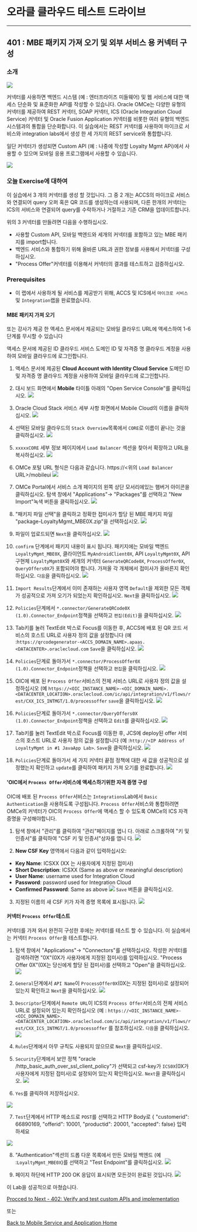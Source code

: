 

# 오라클 클라우드 테스트 드라이브 #
-----
## 401 : MBE 패키지 가져 오기 및 외부 서비스 용 커넥터 구성


### 소개 ###
![](../common/images/mobile/402-Connectors_Overview.png)


커넥터를 사용하면 백엔드 시스템 (예 : 엔터프라이즈 미들웨어) 및 웹 서비스에 대한 액세스 단순화 및 표준화한 API를 작성할 수 있습니다. Oracle OMCe는 다양한 유형의 커넥터를 제공하여 REST 커넥터, SOAP 커넥터, ICS (Oracle Integration Cloud Service) 커넥터 및 Oracle Fusion Application 커넥터를 비롯한 여러 유형의 백엔드 시스템과의 통합을 단순화합니다. 이 실습에서는 REST 커넥터를 사용하여 마이크로 서비스와 integration labs에서 생성 한 세 가지의 REST service와 통합합니다. 

일단 커넥터가 생성되면 Custom API (예 : 나중에 작성할 Loyalty Mgmt APi)에서 사용할 수 있으며 모바일 응용 프로그램에서 사용할 수 있습니다. 

![](../common/images/mobile/402-Connectors_Mechanism.png)


### 오늘 Exercise에 대하여 ###
이 실습에서 3 개의 커넥터를 생성 할 것입니다. 그 중 2 개는 ACCS의 마이크로 서비스와 연결되어 query 오퍼 혹은 QR 코드를 생성하는데 사용되며, 다른 한개의 커넥터는 ICS의 서비스와 연결되어 query를 수락하거나 거절하고 기존 CRM을 업데이트합니다. 

위의 3 커넥터를 만들려면 다음을 수행하십시오. 
- 사용할 Custom API, 모바일 백엔드와 세개의 커넥터를 포함하고 있는 MBE 패키지를 import합니다. 
- 백엔드 서비스와 통합하기 위해 올바른 URL과 권한 정보를 사용해서 커넥터를 구성하십시오. 
- &quot;Process Offer&quot;커넥터를 이용해서 커넥터의 결과를 테스트하고 검증하십시오. 

### Prerequisites ###

- 이 랩에서 사용하게 될 서비스를 제공받기 위해, ACCS 및 ICS에서 `마이크로 서비스`및 `Integration`랩을 완료했습니다. 

#### MBE 패키지 가져 오기 

또는 강사가 제공 한 액세스 문서에서 제공되는 모바일 클라우드 URL에 액세스하여 1-6 단계를 무시할 수 있습니다

액세스 문서에 제공된 ID 클라우드 서비스 도메인 ID 및 자격증 명 클라우드 계정을 사용하여 모바일 클라우드에 로그인합니다.


1. 액세스 문서에 제공된 **Cloud Account with Identity Cloud Service** 도메인 ID 및 자격증 명 클라우드 계정을 사용하여 모바일 클라우드에 로그인합니다.

2. 대시 보드 화면에서 **Mobile** 타이틀 아래의 &quot;Open Service Console&quot;를 클릭하십시오. 
![](../common/images/mobile/400-MobileEnvService.png)

3. Oracle Cloud Stack 서비스 세부 사항 화면에서 Mobile Cloud의 이름을 클릭하십시오.
![](../common/images/mobile/400-MCS_ServiceInstanceURL.png)

4. 선택된 모바일 클라우드의 `Stack Overview`목록에서 `CORE`로 이름이 끝나는 것을 클릭하십시오.
![](../common/images/mobile/400-OMC-Core.png)

5. `xxxxxCORE` 세부 정보 페이지에서 `Load Balancer` 섹션을 찾아서 확장하고 URL을 복사하십시오.
![](../common/images/mobile/400-OMC-LB.png)

6. OMCe 포털 URL 형식은 다음과 같습니다. https://<위의 `Load Balancer` URL>/mobileui
![](../common/images/mobile/400-OMC-Home.png)


4. OMCe Portal에서 서비스 소개 페이지의 왼쪽 상단 모서리에있는 햄버거 아이콘을 클릭하십시오. 탐색 창에서 &quot;Applications&quot;-> &quot;Packages&quot;를 선택하고 &quot;New Import&quot;녹색 버튼을 클릭하십시오. 
![](../common/images/mobile/401-New_Import_Package.png)


5. &quot;패키지 파일 선택&quot;을 클릭하고 정확한 접미사가 할당 된 MBE 패키지 파일 &quot;package-LoyaltyMgmt_MBE0X.zip&quot;을 선택하십시오. 
![](../common/images/mobile/401-Import_Package_Select_File.png)


6. 파일이 업로드되면 `Next`을 클릭하십시오. 
![](../common/images/mobile/401-Import_Package_File_Validated.png)


7. `confirm` 단계에서 패키지 내용이 표시 됩니다. 패키지에는 모바일 백엔드 `LoyaltyMgmt_MBE0X`, 클라이언트 `MyAndroidClient0X`, API `LoyaltyMgmt0X`, API 구현체 `LoyaltyMgmt0X`와 세개의 커넥터 `GenerateQRCode0X`, `ProcessOffer0X`, `QueryOffers0X`가 포함되어야 합니다. 가져올 각 개체에서 접미사가 올바른지 확인하십시오. `다음`을 클릭하십시오. 
![](../common/images/mobile/401-Import_Package_Confirm.png)


8. `Import Results`단계에서 이미 존재하는 사용자 영역 `Default`을 제외한 모든 객체가 성공적으로 가져 오기가 되었는지 확인하십시오. `Next`을 클릭하십시오. 
![](../common/images/mobile/401-Import_Package_Results.png)


9. `Policies`단계에서 `*.connector/GenerateQRCode0X (1.0).Connector_Endpoint`정책을 선택하고 `편집(Edit)`을 클릭하십시오. 
![](../common/images/mobile/401-Import_Package_Select_GenerateQRCode_Endpoint.png)

10. Tab키를 눌러 TextEdit 박스로 Focus를 이동한 후, ACCS에 배포 된 QR 코드 서비스의 호스트 URL로 사용자 정의 값을 설정합니다 (예 :`https://qrcodegenerator-<ACCS_DOMAIN_NAME>.apaas.<DATACENTER>.oraclecloud.com` `Save`을 클릭하십시오. 
![](../common/images/mobile/401-Import_Package_Update_GenerateQRCode_Endpoint.png)

11. `Policies`단계로 돌아가서 `*.connector/ProcessOffer0X (1.0).Connector_Endpoint`정책을 선택하고 `편집`을 클릭하십시오. 
![](../common/images/mobile/401-Import_Package_Select_ProcessOffer_Endpoint.png)

12. OIC에 배포 된 `Process Offer`서비스의 전체 서비스 URL로 사용자 정의 값을 설정하십시오 (예 
`https://<OIC_INSTANCE_NAME>-<OIC_DOMAIN_NAME>.<DATACENTER_LOCATION>.oraclecloud.com/ic/api/integration/v1/flows/rest/CXX_ICS_INTMGT/1.0/processoffer`
 `save`을 클릭하십시오. 
![](../common/images/mobile/401-Import_Package_Update_ProcessOffer_Endpoint.png)

13. `Policies`단계로 돌아가서 `*.connector/QueryOffers0X (1.0).Connector_Endpoint`정책을 선택하고 `Edit`를 클릭하십시오. 
![](../common/images/mobile/401-Import_Package_Select_QueryOffers_Endpoint.png)

14. Tab키를 눌러 TextEdit 박스로 Focus를 이동한 후, JCS에 deploy된 offer 서비스의 호스트 URL로 사용자 정의 값을 설정합니다 (예 :`http://<IP Address of LoyaltyMgmt in #1 JavaApp Lab>`. `Save`을 클릭하십시오. 
![](../common/images/mobile/401-Import_Package_Update_QueryOffers_Endpoint.png)

15. `Policies`단계로 돌아가서 세 가지 커넥터 끝점 정책에 대한 새 값을 성공적으로 설정했는지 확인하고 `update`를 클릭하여 패키지 가져 오기를 완료합니다. 
![](../common/images/mobile/401-Import_Package_Complete_Update_Policies.png)



#### 'OIC에서 `Process Offer`서비스에 액세스하기위한 자격 증명 구성 
OIC에 배포 된 `Process Offer`서비스는 `Integrations`Lab에서 `Basic Authentication`을 사용하도록 구성됩니다. `Process Offer`서비스와 통합하려면 OMCe의 커넥터가 OIC의 `Process Offer`에 액세스 할 수 있도록 OMCe의 ICS 자격 증명을 구성해야합니다. 

1. 탐색 창에서 &quot;관리&quot;를 클릭하여 &quot;관리&quot;페이지를 엽니 다. 아래로 스크롤하여 &quot;키 및 인증서&quot;를 클릭하여 &quot;CSF 키 및 인증서&quot;상자를 엽니 다. 
![](../common/images/mobile/401-CSF_Navigate_To_CSF.png)


2. **New CSF Key** 영역에서 다음과 같이 입력하십시오:  
- **Key Name**: ICSXX (XX 는 사용자에게 지정된 접미사)
- **Short Description**: ICSXX (Same as above or meaningful description)
- **User Name**: username used for Integration Cloud
- **Password**: password used for Integration Cloud
- **Confirmed Password**: Same as above
![](../common/images/mobile/401-CSF_Update_CSF.png)
`Save` 버튼을 클릭하십시오.

3. 지정된 이름의 새 CSF 키가 자격 증명 목록에 표시됩니다.
![](../common/images/mobile/401-CSF_Done.png)

#### 커넥터 `Process Offer`테스트 

커넥터를 가져 와서 완전히 구성한 후에는 커넥터를 테스트 할 수 있습니다. 이 실습에서는 커넥터 `Process Offer`을 테스트합니다. 

1. 탐색 창에서 &quot;Applications&quot;-> &quot;Connectors&quot;를 선택하십시오. 작성한 커넥터를 검색하려면 &quot;0X&quot;(0X가 사용자에게 지정된 접미사)를 입력하십시오. &quot;Process Offer 0X&quot;(0X는 당신에게 할당 된 접미사)를 선택하고 &quot;Open&quot;을 클릭하십시오. 
![](../common/images/mobile/401-Test_Connector_Open_ProcessOffer.png)


2. `General`단계에서 `API Name`이 `ProcessOffer0X`(0X는 지정된 접미사)로 설정되어 있는지 확인하고 `Next`을 클릭하십시오. 
![](../common/images/mobile/401-Test_Connector_ProcessOffer_General.png)


3. `Descriptor`단계에서 `Remote URL`이 ICS의 `Process Offer`서비스의 전체 서비스 URL로 설정되어 있는지 확인하십시오 (예 : `https://<OIC_INSTANCE_NAME>-<OIC_DOMAIN_NAME>.<DATACENTER_LOCATION>.oraclecloud.com/ic/api/integration/v1/flows/rest/CXX_ICS_INTMGT/1.0/processoffer` 를 참조하십시오. `다음`을 클릭하십시오. 
![](../common/images/mobile/401-Test_Connector_ProcessOffer_Descriptor.png)


4. `Rules`단계에서 아무 규칙도 사용되지 않으므로 `Next`을 클릭하십시오. 

5. `Security`단계에서 보안 정책 &quot;oracle /http_basic_auth_over_ssl_client_policy&quot;가 선택되고 csf-key가 `ICS0X`(0X가 사용자에게 지정된 접미사)로 설정되어 있는지 확인하십시오. `Next`을 클릭하십시오. 
![](../common/images/mobile/401-Test_Connector_ProcessOffer_Security.png)


6. `Yes`를 클릭하여 저장하십시오. 

![](../common/images/mobile/401-Test_Connector_ProcessOffer_Save.png) 

7. `Test`단계에서 HTTP 메소드로 `POST`를 선택하고 HTTP Body로 { &quot;customerid&quot;: 66890169, &quot;offerid&quot;: 10001, &quot;productid&quot;: 20001, &quot;accepted&quot;: false} 입력하세요

![](../common/images/mobile/401-Test_Connector_ProcessOffer_Test_1.png)


8. &quot;Authentication&quot;섹션의 드롭 다운 목록에서 만든 모바일 백엔드 (예 :`LoyaltyMgmt_MBE0X`)를 선택하고 &quot;Test Endpoint&quot;를 클릭하십시오. 
![](../common/images/mobile/401-Test_Connector_ProcessOffer_Test_2.png)


9. 페이지 하단에 HTTP 200 OK 응답이 표시되면 모든것이 완료된 것입니다. 
![](../common/images/mobile/401-Test_Connector_ProcessOffer_Test_Result.png)



이 Lab을 성공적으로 마쳤습니다. 

[Procced to Next - 402: Verify and test custom APIs and implementation](402-MobileLab.md) 

또는 

[Back to Mobile Service and Application Home](README.md) 

